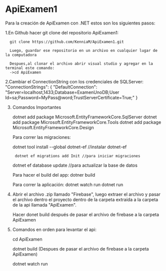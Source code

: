 # ApiExamen1

Para la creación de  ApiExamen con .NET estos son los siguientes pasos:
  
  1.En Github hacer git clone del repositorio ApiExamen1:

      git clone https://github.com/KenniaM/ApiExamen1.git

      Luego, guardar ese repositorio en un archivo en cualquier lugar de la computadora 

      Despues,al clonar el archivo abrir visual studio y agregar en la terminal este comando:
      ->cd ApiExamen

  2.Cambiar el ConnectionString con los credenciales de SQLServer:
      "ConnectionStrings": {
          "DefaultConnection": "Server=localhost,1433;Database=ExamenUnoDB;User Id=sa;Password=MyPass@word;TrustServerCertificate=True;"
       }

       
  3. Comandos Importantes

      dotnet add package Microsoft.EntityFrameworkCore.SqlServer
      dotnet add package Microsoft.EntityFrameworkCore.Tools
      dotnet add package Microsoft.EntityFrameworkCore.Design

      Para correr las migraciones:

      dotnet tool install --global dotnet-ef //instalar dotnet-ef

          dotnet ef migrations add Init //para iniciar migraciones
  
        dotnet ef database update //para actualizar la base de datos

      Para hacer el build del app:
        dotner build

      Para correr la aplicación:
        dotnet watch run
        dotnet run

  4.  Abrir el archivo .zip llamado "Firebase", luego extraer el archivo y pasar el archivo dentro el proyecto 
      dentro de la carpeta extraída a la carpeta de la api llamada "ApiExamen".
      
      Hacer donet build después de pasar el archivo de firebase a la carpeta ApiExamen
      
  6. Comandos en orden para levantar el api:
     
     cd ApiExamen
     
     dotnet build (Despues de pasar el archivo de firebase a la carpeta ApiExamen)
     
     dotnet watch run 


